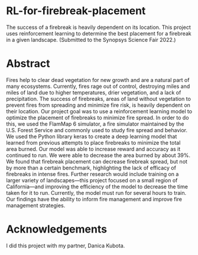 # RL-for-firebreak-placement
The success of a firebreak is heavily dependent on its location. This project uses reinforcement learning to determine the best placement for a firebreak in a given landscape. (Submitted to the Synopsys Science Fair 2022.)

# Abstract
Fires help to clear dead vegetation for new growth and are a natural part of many
ecosystems. Currently, fires rage out of control, destroying miles and miles of land
due to higher temperatures, drier vegetation, and a lack of precipitation. The success
of firebreaks, areas of land without vegetation to prevent fires from spreading and
minimize fire risk, is heavily dependent on their location. Our project goal was to use a
reinforcement learning model to optimize the placement of firebreaks to minimize fire
spread. In order to do this, we used the FlamMap 6 simulator, a fire simulator
maintained by the U.S. Forest Service and commonly used to study fire spread and
behavior. We used the Python library keras to create a deep learning model that
learned from previous attempts to place firebreaks to minimize the total area burned.
Our model was able to increase reward and accuracy as it continued to run. We were
able to decrease the area burned by about 39%. We found that firebreak placement
can decrease firebreak spread, but not by more than a certain benchmark,
highlighting the lack of efficacy of firebreaks in intense fires. Further research would
include training on a larger variety of landscapes—this project focused on a small
region of California—and improving the efficiency of the model to decrease the time
taken for it to run. Currently, the model must run for several hours to train. Our
findings have the ability to inform fire management and improve fire management
strategies.

# Acknowledgements
I did this project with my partner, Danica Kubota.
